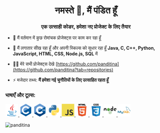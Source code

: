 <h1 align="center">नमस्ते 👋, मैं पंडित हूँ</h1>
<h3 align="center">एक उत्साही कोडर, हमेशा नए प्रोजेक्ट के लिए तैयार</h3>

- 🔭 मैं वर्तमान में कुछ रोमांचक प्रोजेक्ट्स पर काम कर रहा हूँ

- 🌱 मैं लगातार सीख रहा हूँ और अपनी स्किल्स को सुधार रहा हूँ **Java, C, C++, Python, JavaScript, HTML, CSS, Node.js, SQL** में

- 👨‍💻 मेरे सभी प्रोजेक्ट्स देखे [https://github.com/panditina](https://github.com/panditina?tab=repositories)



- ⚡ मजेदार तथ्य: **मैं हमेशा नई चुनौतियों के लिए उत्साहित रहता हूँ**


<h3 align="left">भाषाएँ और टूल्स:</h3>
<p align="left">
  <a href="https://www.java.com/" target="_blank" rel="noreferrer"> 
    <img src="https://raw.githubusercontent.com/devicons/devicon/master/icons/java/java-original.svg" alt="java" width="40" height="40"/> 
  </a> 
  <a href="https://www.cprogramming.com/" target="_blank" rel="noreferrer"> 
    <img src="https://raw.githubusercontent.com/devicons/devicon/master/icons/c/c-original.svg" alt="c" width="40" height="40"/> 
  </a> 
  <a href="https://isocpp.org/" target="_blank" rel="noreferrer"> 
    <img src="https://raw.githubusercontent.com/devicons/devicon/master/icons/cplusplus/cplusplus-original.svg" alt="cplusplus" width="40" height="40"/> 
  </a>
  <a href="https://www.python.org" target="_blank" rel="noreferrer"> 
    <img src="https://raw.githubusercontent.com/devicons/devicon/master/icons/python/python-original.svg" alt="python" width="40" height="40"/> 
  </a>
  <a href="https://developer.mozilla.org/en-US/docs/Web/JavaScript" target="_blank" rel="noreferrer">
    <img src="https://raw.githubusercontent.com/devicons/devicon/master/icons/javascript/javascript-original.svg" alt="javascript" width="40" height="40"/>
  </a> 
  <a href="https://www.w3schools.com/html/" target="_blank" rel="noreferrer">
    <img src="https://raw.githubusercontent.com/devicons/devicon/master/icons/html5/html5-original-wordmark.svg" alt="html5" width="40" height="40"/> 
  </a> 
  <a href="https://www.w3schools.com/css/" target="_blank" rel="noreferrer">
    <img src="https://raw.githubusercontent.com/devicons/devicon/master/icons/css3/css3-original-wordmark.svg" alt="css3" width="40" height="40"/> 
  </a> 
  <a href="https://nodejs.org/" target="_blank" rel="noreferrer">
    <img src="https://raw.githubusercontent.com/devicons/devicon/master/icons/nodejs/nodejs-original-wordmark.svg" alt="nodejs" width="40" height="40"/> 
  </a> 
  <a href="https://www.mysql.com/" target="_blank" rel="noreferrer">
    <img src="https://raw.githubusercontent.com/devicons/devicon/master/icons/mysql/mysql-original-wordmark.svg" alt="mysql" width="40" height="40"/> 
  </a>
</p>


<p><img align="center" src="https://github-readme-streak-stats.herokuapp.com/?user=panditina&" alt="panditina" /></p>
